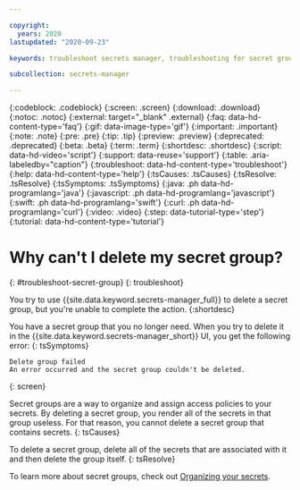 ```yaml
---

copyright:
  years: 2020
lastupdated: "2020-09-23"

keywords: troubleshoot secrets manager, troubleshooting for secret group, delete secret group, can't delete secret group, unable to delete secret group, troubleshooting Secrets Manager

subcollection: secrets-manager

---
```


{:codeblock: .codeblock}
{:screen: .screen}
{:download: .download}
{:notoc: .notoc}
{:external: target="_blank" .external}
{:faq: data-hd-content-type='faq'}
{:gif: data-image-type='gif'}
{:important: .important}
{:note: .note}
{:pre: .pre}
{:tip: .tip}
{:preview: .preview}
{:deprecated: .deprecated}
{:beta: .beta}
{:term: .term}
{:shortdesc: .shortdesc}
{:script: data-hd-video='script'}
{:support: data-reuse='support'}
{:table: .aria-labeledby="caption"}
{:troubleshoot: data-hd-content-type='troubleshoot'}
{:help: data-hd-content-type='help'}
{:tsCauses: .tsCauses}
{:tsResolve: .tsResolve}
{:tsSymptoms: .tsSymptoms}
{:java: .ph data-hd-programlang='java'}
{:javascript: .ph data-hd-programlang='javascript'}
{:swift: .ph data-hd-programlang='swift'}
{:curl: .ph data-hd-programlang='curl'}
{:video: .video}
{:step: data-tutorial-type='step'}
{:tutorial: data-hd-content-type='tutorial'}


# Why can't I delete my secret group?
{: #troubleshoot-secret-group}
{: troubleshoot}

You try to use {{site.data.keyword.secrets-manager_full}} to delete a secret group, but you're unable to complete the action.
{:shortdesc}


You have a secret group that you no longer need. When you try to delete it in the {{site.data.keyword.secrets-manager_short}} UI, you get the following error:
{: tsSymptoms}

```
Delete group failed
An error occurred and the secret group couldn't be deleted.
```
{: screen}
   
Secret groups are a way to organize and assign access policies to your secrets. By deleting a secret group, you render all of the secrets in that group useless. For that reason, you cannot delete a secret group that contains secrets.
{: tsCauses}

To delete a secret group, delete all of the secrets that are associated with it and then delete the group itself.
{: tsResolve}

To learn more about secret groups, check out [Organizing your secrets](/docs/secrets-manager?topic=secrets-manager-secret-groups).
